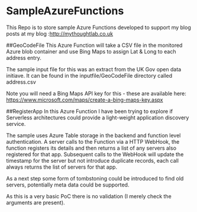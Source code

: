 # SampleAzureFunctions
This Repo is to store sample Azure Functions developed to support my blog posts at my blog :http://mythoughtlab.co.uk

##GeoCodeFile
This Azure Function will take a CSV file in the monitored Azure blob container and use Bing Maps to assign Lat & Long to each address entry.  

The sample input file for this was an extract from the UK Gov open data initiave.  It can be found in the inputfile/GeoCodeFile directory called address.csv

Note you will need a Bing Maps API key for this - these are available here: https://www.microsoft.com/maps/create-a-bing-maps-key.aspx 

##RegisterApp
In this Azure Function I have been trying to explore if Serverless architectures could provide a light-weight application discovery service.

The sample uses Azure Table storage in the backend and function level authentication.  A server calls to the Function via a HTTP WebHook, the function registers its details and then returns a list of any servers also registered for that app.  Subsequent calls to the WebHook will update the timestamp for the server but not introduce duplicate records, each call always returns the list of servers for that app.

As a next step some form of tombstoning could be introduced to find old servers, potentially meta data could be supported.

As this is a very basic PoC there is no validation (I merely check the arguments are present).
